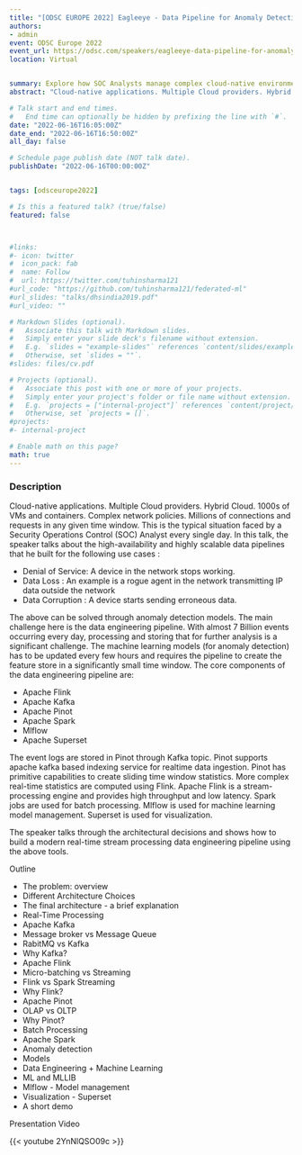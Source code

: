 ```yaml
---
title: "[ODSC EUROPE 2022] Eagleeye - Data Pipeline for Anomaly Detection in Cyber Security"
authors:
- admin
event: ODSC Europe 2022
event_url: https://odsc.com/speakers/eagleeye-data-pipeline-for-anomaly-detection-in-cyber-security/
location: Virtual


summary: Explore how SOC Analysts manage complex cloud-native environments with high-availability, scalable data pipelines in this insightful talk.
abstract: "Cloud-native applications. Multiple Cloud providers. Hybrid Cloud. 1000s of VMs and containers. Complex network policies. Millions of connections and requests in any given time window. This is the typical situation faced by a Security Operations Control (SOC) Analyst every single day. In this talk, the speaker talks about the high-availability and highly scalable data pipelines."

# Talk start and end times.
#   End time can optionally be hidden by prefixing the line with `#`.
date: "2022-06-16T16:05:00Z"
date_end: "2022-06-16T16:50:00Z"
all_day: false

# Schedule page publish date (NOT talk date).
publishDate: "2022-06-16T00:00:00Z"


tags: [odsceurope2022]

# Is this a featured talk? (true/false)
featured: false



#links:
#- icon: twitter
#  icon_pack: fab
#  name: Follow
#  url: https://twitter.com/tuhinsharma121
#url_code: "https://github.com/tuhinsharma121/federated-ml"
#url_slides: "talks/dhsindia2019.pdf"
#url_video: ""

# Markdown Slides (optional).
#   Associate this talk with Markdown slides.
#   Simply enter your slide deck's filename without extension.
#   E.g. `slides = "example-slides"` references `content/slides/example-slides.md`.
#   Otherwise, set `slides = ""`.
#slides: files/cv.pdf

# Projects (optional).
#   Associate this post with one or more of your projects.
#   Simply enter your project's folder or file name without extension.
#   E.g. `projects = ["internal-project"]` references `content/project/deep-learning/index.md`.
#   Otherwise, set `projects = []`.
#projects:
#- internal-project

# Enable math on this page?
math: true
---
```


<h3>Description</h3>

Cloud-native applications. Multiple Cloud providers. Hybrid Cloud. 1000s of VMs and containers. Complex network policies. Millions of connections and requests in any given time window. This is the typical situation faced by a Security Operations Control (SOC) Analyst every single day. In this talk, the speaker talks about the high-availability and highly scalable data pipelines that he built for the following use cases :

* Denial of Service: A device in the network stops working.
* Data Loss : An example is a rogue agent in the network transmitting IP data outside the network
* Data Corruption : A device starts sending erroneous data.

The above can be solved through anomaly detection models. The main challenge here is the data engineering pipeline. With almost 7 Billion events occurring every day, processing and storing that for further analysis is a significant challenge. The machine learning models (for anomaly detection) has to be updated every few hours and requires the pipeline to create the feature store in a significantly small time window.
The core components of the data engineering pipeline are:

* Apache Flink
* Apache Kafka
* Apache Pinot
* Apache Spark
* Mlflow
* Apache Superset

The event logs are stored in Pinot through Kafka topic. Pinot supports apache kafka based indexing service for realtime data ingestion. Pinot has primitive capabilities to create sliding time window statistics. More complex real-time statistics are computed using Flink. Apache Flink is a stream-processing engine and provides high throughput and low latency. Spark jobs are used for batch processing. Mlflow is used for machine learning model management. Superset is used for visualization.

The speaker talks through the architectural decisions and shows how to build a modern real-time stream processing data engineering pipeline using the above tools.

Outline
* The problem: overview
* Different Architecture Choices
* The final architecture - a brief explanation
* Real-Time Processing
* Apache Kafka
* Message broker vs Message Queue
* RabitMQ vs Kafka
* Why Kafka?
* Apache Flink
* Micro-batching vs Streaming
* Flink vs Spark Streaming
* Why Flink?
* Apache Pinot
* OLAP vs OLTP
* Why Pinot?
* Batch Processing
* Apache Spark
* Anomaly detection
* Models
* Data Engineering + Machine Learning
* ML and MLLIB
* Mlflow - Model management
* Visualization - Superset
* A short demo


<p>Presentation Video </p>

{{< youtube 2YnNlQSO09c >}}